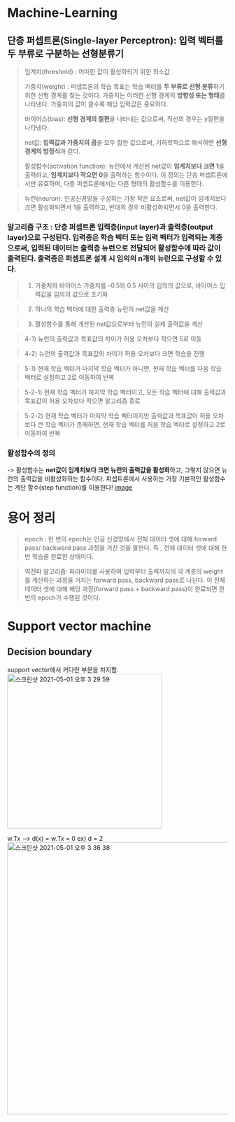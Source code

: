
# Machine-Learning

## 단층 퍼셉트론(Single-layer Perceptron): 입력 벡터를 두 부류로 구분하는 선형분류기

> 임계치(threshold) : 어떠한 값이 활성화되기 위한 최소값
> 
> 가중치(weight) : 퍼셉트론의 학습 목표는 학습 벡터를 **두 부류로 선형 분류**하기 위한 선형 경계를 찾는 것이다. 가중치는 이러한 선형 경계의 **방향성 또는 형태**를 나타낸다. 가중치의 값이 클수록 해당 입력값은 중요하다.
> 
> 바이어스(bias): **선형 경계의 절편**을 나타내는 값으로써, 직선의 경우는 y절편을 나타낸다. 
> 
> net값: **입력값과 가중치의 곱**을 모두 합한 값으로써, 기하학적으로 해석하면 **선형 경계의 방정식**과 같다. 
> 
> 활성함수(activation function): 뉴런에서 계산된 net값이 **임계치보다 크면 1**을 출력하고, **임계치보다 작으면 0**을 출력하는 함수이다. 이 정의는 단층 퍼셉트론에서만 유효하며, 다층 퍼셉트론에서는 다른 형태의 활성함수를 이용한다. 

> 뉴런(neuron): 인공신경망을 구성하는 가장 작은 요소로써, net값이 임계치보다 크면 활성화되면서 1을 출력하고, 반대의 경우 비활성화되면서 0을 출력한다. 

### 알고리즘 구조 : 단층 퍼셉트론 입력층(input layer)과 출력층(output layer)으로 구성된다. 입력층은 학습 벡터 또는 입력 벡터가 입력되는 계층으로써, 입력된 데이터는 출력층 뉴런으로 전달되어 활성함수에 따라 값이 출력된다. 출력층은 퍼셉트론 설계 시 임의의 n개의 뉴런으로 구성할 수 있다.
>1) 가중치와 바이어스 가중치를 -0.5와 0.5 사이의 임의의 값으로, 바이어스 입력값을 임의의 값으로 초기화

>2) 하나의 학습 벡터에 대한 출력층 뉴런의 net값을 계산

>3) 활성함수를 통해 계산된 net값으로부터 뉴런의 실제 출력값을 계산

>4-1) 뉴런의 출력값과 목표값의 차이가 허용 오차보다 작으면 5로 이동

>4-2) 뉴런의 출력값과 목표값의 차이가 허용 오차보다 크면 학습을 진행

>5-1) 현재 학습 벡터가 마지막 학습 벡터가 아니면, 현재 학습 벡터를 다음 학습 벡터로 설정하고 2로 이동하여 반복

>5-2-1) 현재 학습 벡터가 마지막 학습 벡터이고, 모든 학습 벡터에 대해 출력값과 목표값이 허용 오차보다 작으면 알고리즘 종료

>5-2-2) 현재 학습 벡터가 마지막 학습 벡터이지만 출력값과 목표값이 허용 오차보다 큰 학습 벡터가 존재하면, 현재 학습 벡터를 처음 학습 벡터로 설정하고 2로 이동하여 반복

### 활성함수의 정의
-> 활성함수는 **net값이 임계치보다 크면 뉴런의 출력값을 활성화**하고, 그렇지 않으면 뉴런의 출력값을 비활성화하는 함수이다. 퍼셉트론에서 사용하는 가장 기본적인 활성함수는 계단 함수(step function)를 이용한다!
[image](https://user-images.githubusercontent.com/70648382/112706256-7581df80-8ee6-11eb-9cea-16322c897840.png)


# 용어 정리
> epoch : 한 번의 epoch는 인공 신경망에서 전체 데이터 셋에 대해 forward pass/ backward pass 과정을 거친 것을 말한다. 즉 , 전체 데이터 셋에 대해 한 번 학습을 완료한 상태이다. 

> 역전파 알고리즘: 파라미터를 사용하여 입력부터 출력까지의 각 계층의 weight를 계산하는 과정을 거치는 forward pass, backward pass로 나뉜다. 이 전체 데이터 셋에 대해 해당 과정(forward pass + backward pass)이 완료되면 한 번의 epoch가 수행된 것이다. 
> 
# Support vector machine

## Decision boundary
  support vector에서 커다란 부분을 차지함.
  <img width="354" alt="스크린샷 2021-05-01 오후 3 29 59" src="https://user-images.githubusercontent.com/70648382/116773723-19384f80-aa92-11eb-9d6f-3b4d1a1fb559.png">
  
  w.Tx --> d(x) = w.Tx = 0
  ex) d = 2 <img width="623" alt="스크린샷 2021-05-01 오후 3 36 38" src="https://user-images.githubusercontent.com/70648382/116773823-0b36fe80-aa93-11eb-9e1d-fd75a1927734.png">
  
  


